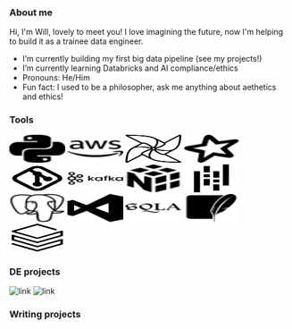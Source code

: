 ### About me

Hi, I'm Will, lovely to meet you! I love imagining the future, now I'm helping to build it as a trainee data engineer.

- I’m currently building my first big data pipeline (see my projects!) 
- I’m currently learning Databricks and AI compliance/ethics
- Pronouns: He/Him
- Fun fact: I used to be a philosopher, ask me anything about aethetics and ethics! 

  
### Tools
<img src="https://raw.githubusercontent.com/WillEckersley/WillEckersley/main/personal_github_images/python.svg" width="100" height="50"> <img src="https://raw.githubusercontent.com/WillEckersley/WillEckersley/main/personal_github_images/amazonaws.svg" width="100" height="50"> <img src="https://raw.githubusercontent.com/WillEckersley/WillEckersley/main/personal_github_images/apache-airflow-svgrepo-com.svg" width="100" height="50"> <img src="https://raw.githubusercontent.com/WillEckersley/WillEckersley/main/personal_github_images/apachespark.svg" width="100" height="50"> <img src="https://raw.githubusercontent.com/WillEckersley/WillEckersley/main/personal_github_images/git-svgrepo-com.svg" width="100" height="50"> <img src="https://raw.githubusercontent.com/WillEckersley/WillEckersley/main/personal_github_images/kafka-svgrepo-com.svg" width="100" height="50"> <img src="https://raw.githubusercontent.com/WillEckersley/WillEckersley/main/personal_github_images/numpy.svg" width="100" height="50"> <img src="https://raw.githubusercontent.com/WillEckersley/WillEckersley/main/personal_github_images/pandas-svgrepo-com.svg" width="100" height="50"> <img src="https://raw.githubusercontent.com/WillEckersley/WillEckersley/main/personal_github_images/postgresql.svg" width="100" height="50"> <img src="https://raw.githubusercontent.com/WillEckersley/WillEckersley/main/personal_github_images/visual-studio-145-svgrepo-com.svg" width="100" height="50"> <img src="https://raw.githubusercontent.com/WillEckersley/WillEckersley/main/personal_github_images/sqlalchemy.svg" width="100" height="50"> <img src="https://raw.githubusercontent.com/WillEckersley/WillEckersley/main/personal_github_images/sqlite.svg" width="100" height="50"> <img src="https://raw.githubusercontent.com/WillEckersley/WillEckersley/main/databricks-svgrepo-com.svg" width="100" height="50"> 

### DE projects 

![link](https://github.com/WillEckersley/Pintrest_data_pipeline)
![link](https://github.com/WillEckersley/Multinational_retail_centralisation)

### Writing projects
